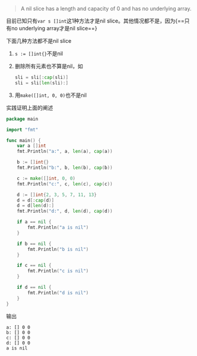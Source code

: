 > A nil slice has a length and capacity of 0 and has no underlying array.

目前已知只有`var s []int`这1种方法才是nil slice。其他情况都不是，因为{==只有no underlying array才是nil slice==}

下面几种方法都不是nil slice

1. `s := []int{}`不是nil


2. 删除所有元素也不算是nil，如

	```go
	sli = sli[:cap(sli)]
	sli = sli[len(sli):]
	```

3. 用`make([]int, 0, 0)`也不是nil

实践证明上面的阐述

```go
package main

import "fmt"

func main() {
	var a []int
	fmt.Println("a:", a, len(a), cap(a))

	b := []int{}
	fmt.Println("b:", b, len(b), cap(b))

	c := make([]int, 0, 0)
	fmt.Println("c:", c, len(c), cap(c))

	d := []int{2, 3, 5, 7, 11, 13}
	d = d[:cap(d)]
	d = d[len(d):]
	fmt.Println("d:", d, len(d), cap(d))

	if a == nil {
		fmt.Println("a is nil")
	}

	if b == nil {
		fmt.Println("b is nil")
	}

	if c == nil {
		fmt.Println("c is nil")
	}

	if d == nil {
		fmt.Println("d is nil")
	}
}
```

输出

```text
a: [] 0 0
b: [] 0 0
c: [] 0 0
d: [] 0 0
a is nil
```
